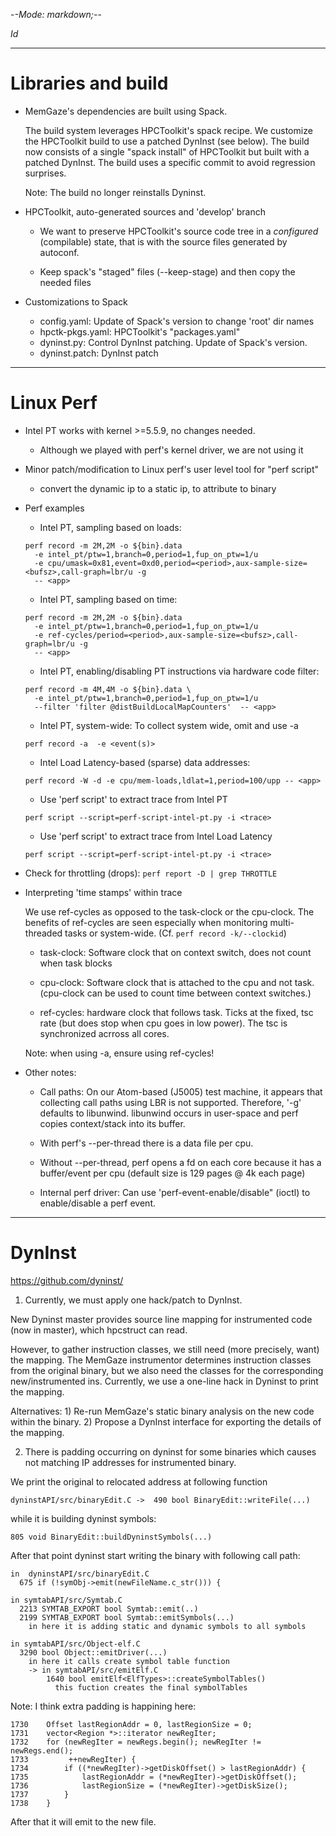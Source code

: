 -*-Mode: markdown;-*-

$Id$

-----------------------------------------------------------------------------
Libraries and build
=============================================================================

- MemGaze's dependencies are built using Spack.

  The build system leverages HPCToolkit's spack recipe. We customize
  the HPCToolkit build to use a patched DynInst (see below). The build
  now consists of a single "spack install" of HPCToolkit but built
  with a patched DynInst. The build uses a specific commit to avoid
  regression surprises.
  
  Note: The build no longer reinstalls Dyninst.


- HPCToolkit, auto-generated sources and 'develop' branch

  - We want to preserve HPCToolkit's source code tree in a
    *configured* (compilable) state, that is with the source files
    generated by autoconf.

  - Keep spack's "staged" files (--keep-stage) and then copy the needed files


- Customizations to Spack

  - config.yaml:     Update of Spack's version to change 'root' dir names
  - hpctk-pkgs.yaml: HPCToolkit's "packages.yaml"
  - dyninst.py:      Control DynInst patching. Update of Spack's version.
  - dyninst.patch:   DynInst patch


-----------------------------------------------------------------------------
Linux Perf
=============================================================================

- Intel PT works with kernel >=5.5.9, no changes needed.
  - Although we played with perf's kernel driver, we are not using it
    
- Minor patch/modification to Linux perf's user level tool for "perf script"
  - convert the dynamic ip to a static ip, to attribute to binary

- Perf examples

  - Intel PT, sampling based on loads:
  ```
  perf record -m 2M,2M -o ${bin}.data
    -e intel_pt/ptw=1,branch=0,period=1,fup_on_ptw=1/u 
    -e cpu/umask=0x81,event=0xd0,period=<period>,aux-sample-size=<bufsz>,call-graph=lbr/u -g
    -- <app>
  ```

  - Intel PT, sampling based on time:
  ```
  perf record -m 2M,2M -o ${bin}.data
    -e intel_pt/ptw=1,branch=0,period=1,fup_on_ptw=1/u
    -e ref-cycles/period=<period>,aux-sample-size=<bufsz>,call-graph=lbr/u -g 
    -- <app>
  ```

  - Intel PT, enabling/disabling PT instructions via hardware code filter:
  ```
  perf record -m 4M,4M -o ${bin}.data \
    -e intel_pt/ptw=1,branch=0,period=1,fup_on_ptw=1/u
    --filter 'filter @distBuildLocalMapCounters'  -- <app>
  ```

  - Intel PT, system-wide: To collect system wide, omit <app> and use -a
  ```
  perf record -a  -e <event(s)>
  ```


  - Intel Load Latency-based (sparse) data addresses:
  ```
  perf record -W -d -e cpu/mem-loads,ldlat=1,period=100/upp -- <app>
  ```


  - Use 'perf script' to extract trace from Intel PT
  ```
  perf script --script=perf-script-intel-pt.py -i <trace>
  ```
  
  - Use 'perf script' to extract trace from Intel Load Latency
  ```
  perf script --script=perf-script-intel-pt.py -i <trace>
  ```


- Check for throttling (drops):
  `perf report -D | grep THROTTLE`


- Interpreting 'time stamps' within trace

  We use ref-cycles as opposed to the task-clock or the cpu-clock. The
  benefits of ref-cycles are seen especially when monitoring
  multi-threaded tasks or system-wide. (Cf. `perf record -k/--clockid`)

  - task-clock: Software clock that on context switch, does not count
    when task blocks

  - cpu-clock: Software clock that is attached to the cpu and not
    task. (cpu-clock can be used to count time between context
    switches.)
  
  - ref-cycles: hardware clock that follows task. Ticks at the fixed,
    tsc rate (but does stop when cpu goes in low power). The tsc is
    synchronized acrross all cores.
  
  Note: when using -a, ensure using ref-cycles!


- Other notes:

  - Call paths: On our Atom-based (J5005) test machine, it appears
    that collecting call paths using LBR is not supported. Therefore,
    '-g' defaults to libunwind. libunwind occurs in user-space and
    perf copies context/stack into its buffer.

  - With perf's --per-thread there is a data file per cpu.
   
  - Without --per-thread, perf opens a fd on each core because it has
    a buffer/event per cpu (default size is 129 pages @ 4k each page)
    
  - Internal perf driver: Can use 'perf-event-enable/disable" (ioctl)
    to enable/disable a perf event.


-----------------------------------------------------------------------------
DynInst
=============================================================================

https://github.com/dyninst/

1. Currently, we must apply one hack/patch to DynInst.
  
  New Dyninst master provides source line mapping for instrumented
  code (now in master), which hpcstruct can read.

  However, to gather instruction classes, we still need (more
  precisely, want) the mapping.  The MemGaze instrumentor determines
  instruction classes from the original binary, but we also need the
  classes for the corresponding new/instrumented ins. Currently,
  we use a one-line hack in Dyninst to print the mapping.
  
  Alternatives: 1) Re-run MemGaze's static binary analysis on the
  new code within the binary. 2) Propose a DynInst interface for
  exporting the details of the mapping.


2. There is padding occurring on dyninst for some binaries which
causes not matching IP addresses for instrumented binary.
    
We print the original to relocated address at following function 

  `dyninstAPI/src/binaryEdit.C ->  490 bool BinaryEdit::writeFile(...)`
  
while it is building dyninst symbols:

  `805 void BinaryEdit::buildDyninstSymbols(...)`

After that point dyninst start writing the binary with following call path:
  ```
  in  dyninstAPI/src/binaryEdit.C
    675 if (!symObj->emit(newFileName.c_str())) {

  in symtabAPI/src/Symtab.C
    2213 SYMTAB_EXPORT bool Symtab::emit(..)
    2199 SYMTAB_EXPORT bool Symtab::emitSymbols(...)
      in here it is adding static and dynamic symbols to all symbols

  in symtabAPI/src/Object-elf.C
    3290 bool Object::emitDriver(...)
      in here it calls create symbol table function
      -> in symtabAPI/src/emitElf.C
          1640 bool emitElf<ElfTypes>::createSymbolTables()
            this fuction creates the final symbolTables 
  ```

Note: I think extra padding is happining here:
  ```
  1730    Offset lastRegionAddr = 0, lastRegionSize = 0;
  1731    vector<Region *>::iterator newRegIter;
  1732    for (newRegIter = newRegs.begin(); newRegIter != newRegs.end();
  1733         ++newRegIter) {
  1734        if ((*newRegIter)->getDiskOffset() > lastRegionAddr) {
  1735            lastRegionAddr = (*newRegIter)->getDiskOffset();
  1736            lastRegionSize = (*newRegIter)->getDiskSize();
  1737        }
  1738    }
  ```
After that it will emit to the new file. 
